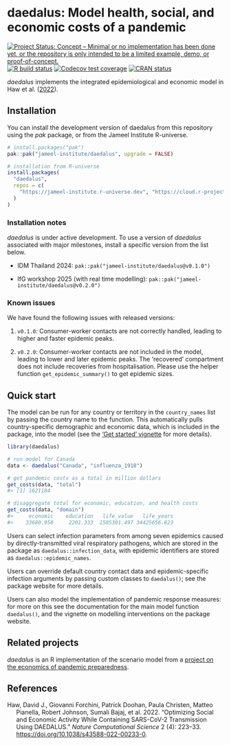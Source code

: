 
<!-- README.md is generated from README.Rmd. Please edit that file -->

# daedalus: Model health, social, and economic costs of a pandemic

<!-- badges: start -->

[![Project Status: Concept – Minimal or no implementation has been done
yet, or the repository is only intended to be a limited example, demo,
or
proof-of-concept.](https://www.repostatus.org/badges/latest/concept.svg)](https://www.repostatus.org/#concept)
[![R build
status](https://github.com/jameel-institute/daedalus/workflows/R-CMD-check/badge.svg)](https://github.com/jameel-institute/daedalus/actions/workflows/R-CMD-check.yaml)
[![Codecov test
coverage](https://codecov.io/gh/jameel-institute/daedalus/branch/main/graph/badge.svg)](https://app.codecov.io/gh/jameel-institute/daedalus?branch=main)
[![CRAN
status](https://www.r-pkg.org/badges/version/daedalus)](https://CRAN.R-project.org/package=daedalus)
<!-- badges: end -->

*daedalus* implements the integrated epidemiological and economic model
in Haw et al. ([2022](#ref-haw2022)).

## Installation

You can install the development version of daedalus from this repository
using the *pak* package, or from the Jameel Institute R-universe.

``` r
# install.packages("pak")
pak::pak("jameel-institute/daedalus", upgrade = FALSE)

# installation from R-universe
install.packages(
  "daedalus", 
  repos = c(
    "https://jameel-institute.r-universe.dev", "https://cloud.r-project.org"
  )
)
```

### Installation notes

*daedalus* is under active development. To use a version of *daedalus*
associated with major milestones, install a specific version from the
list below.

- IDM Thailand 2024: `pak::pak("jameel-institute/daedalus@v0.1.0")`

- IfG workshop 2025 (with real time modelling):
  `pak::pak("jameel-institute/daedalus@v0.2.0")`

### Known issues

We have found the following issues with released versions:

1.  `v0.1.0`: Consumer-worker contacts are not correctly handled,
    leading to higher and faster epidemic peaks.

2.  `v0.2.0`: Consumer-worker contacts are not included in the model,
    leading to lower and later epidemic peaks. The ‘recovered’
    compartment does not include recoveries from hospitalisation. Please
    use the helper function `get_epidemic_summary()` to get epidemic
    sizes.

## Quick start

The model can be run for any country or territory in the `country_names`
list by passing the country name to the function. This automatically
pulls country-specific demographic and economic data, which is included
in the package, into the model (see the [‘Get started’
vignette](https://jameel-institute.github.io/daedalus/articles/daedalus.html)
for more details).

``` r
library(daedalus)

# run model for Canada
data <- daedalus("Canada", "influenza_1918")

# get pandemic costs as a total in million dollars
get_costs(data, "total")
#> [1] 1621184

# disaggregate total for economic, education, and health costs
get_costs(data, "domain")
#>     economic    education   life_value   life_years 
#>    33680.950     2201.333  1585301.497 34425656.823
```

Users can select infection parameters from among seven epidemics caused
by directly-transmitted viral respiratory pathogens, which are stored in
the package as `daedalus::infection_data`, with epidemic identifiers are
stored as `daedalus::epidemic_names`.

Users can override default country contact data and epidemic-specific
infection arguments by passing custom classes to `daedalus()`; see the
package website for more details.

Users can also model the implementation of pandemic response measures:
for more on this see the documentation for the main model function
`daedalus()`, and the vignette on modelling interventions on the package
website.

## Related projects

*daedalus* is an R implementation of the scenario model from a [project
on the economics of pandemic
preparedness](https://github.com/robj411/p2_drivers).

## References

<div id="refs" class="references csl-bib-body hanging-indent"
entry-spacing="0">

<div id="ref-haw2022" class="csl-entry">

Haw, David J., Giovanni Forchini, Patrick Doohan, Paula Christen, Matteo
Pianella, Robert Johnson, Sumali Bajaj, et al. 2022. “Optimizing Social
and Economic Activity While Containing SARS-CoV-2 Transmission Using
DAEDALUS.” *Nature Computational Science* 2 (4): 223–33.
<https://doi.org/10.1038/s43588-022-00233-0>.

</div>

</div>
